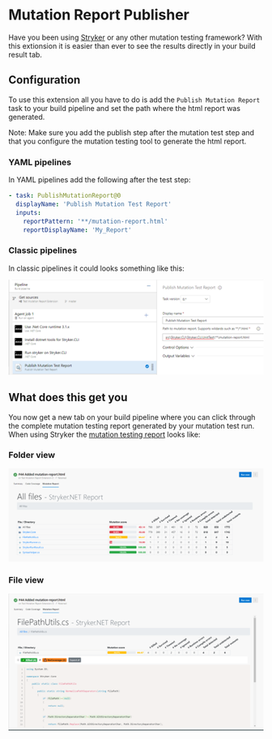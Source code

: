 # Mutation Report Publisher

Have you been using [Stryker](https://stryker-mutator.io) or any other mutation testing framework? With this extionsion it is easier than ever to see the results directly in your build result tab.

## Configuration

To use this extension all you have to do is add the `Publish Mutation Report` task to your build pipeline and set the path where the html report was generated.

Note: Make sure you add the publish step after the mutation test step and that you configure the mutation testing tool to generate the html report.

### YAML pipelines

In YAML pipelines add the following after the test step:

```YAML
- task: PublishMutationReport@0
  displayName: 'Publish Mutation Test Report'
  inputs:
    reportPattern: '**/mutation-report.html'
    reportDisplayName: 'My_Report'
```

### Classic pipelines

In classic pipelines it could looks something like this:

![Classic pipelines task example](https://raw.githubusercontent.com/stryker-mutator/azure-devops-mutationreport-publisher/master/docs/images/classic-task-setup.png "Classic pipelines task example")

## What does this get you

You now get a new tab on your build pipeline where you can click through the complete mutation testing report generated by your mutation test run. When using Stryker the [mutation testing report](https://github.com/stryker-mutator/mutation-testing-elements) looks like:

### Folder view

![Folder view](https://raw.githubusercontent.com/stryker-mutator/azure-devops-mutationreport-publisher/master/docs/images/folder-view.png "Folder view")

### File view

![File view](https://raw.githubusercontent.com/stryker-mutator/azure-devops-mutationreport-publisher/master/docs/images/file-view.png "File view")
